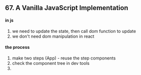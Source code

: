 ## 67. A Vanilla JavaScript Implementation

#### in js

1. we need to update the state, then call dom function to update
2. we don't need dom manipulation in react

#### the process

1. make two steps (App) - reuse the step components
2. check the component tree in dev tools
3.
